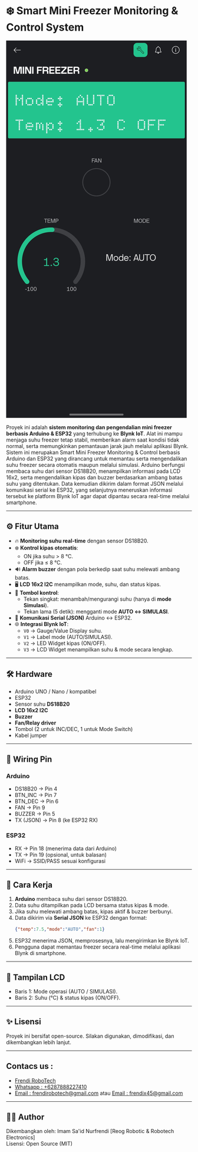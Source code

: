 # ❄️ Smart Mini Freezer Monitoring & Control System  

![BLYNK Display](https://github.com/Frendi-X/Smart-Mini-Freezer-Monitoring-Control-System/blob/main/picture/BLYNK%20Display.jpg)  

Proyek ini adalah **sistem monitoring dan pengendalian mini freezer berbasis Arduino & ESP32** yang terhubung ke **Blynk IoT**. Alat ini mampu menjaga suhu freezer tetap stabil, memberikan alarm saat kondisi tidak normal, serta memungkinkan pemantauan jarak jauh melalui aplikasi Blynk.
Sistem ini merupakan Smart Mini Freezer Monitoring & Control berbasis Arduino dan ESP32 yang dirancang untuk memantau serta mengendalikan suhu freezer secara otomatis maupun melalui simulasi. Arduino berfungsi membaca suhu dari sensor DS18B20, menampilkan informasi pada LCD 16x2, serta mengendalikan kipas dan buzzer berdasarkan ambang batas suhu yang ditentukan. Data kemudian dikirim dalam format JSON melalui komunikasi serial ke ESP32, yang selanjutnya meneruskan informasi tersebut ke platform Blynk IoT agar dapat dipantau secara real-time melalui smartphone.

---

## ⚙️ Fitur Utama
- 🔥 **Monitoring suhu real-time** dengan sensor DS18B20.  
- ❄️ **Kontrol kipas otomatis**:  
  - ON jika suhu > 8 °C.  
  - OFF jika ≤ 8 °C.  
- 🔊 **Alarm buzzer** dengan pola berkedip saat suhu melewati ambang batas.  
- 🖥️ **LCD 16x2 I2C** menampilkan mode, suhu, dan status kipas.  
- 🔘 **Tombol kontrol**:  
  - Tekan singkat: menambah/mengurangi suhu (hanya di **mode Simulasi**).  
  - Tekan lama (5 detik): mengganti mode **AUTO ↔ SIMULASI**.  
- 📡 **Komunikasi Serial (JSON)** Arduino ↔ ESP32.  
- 🌐 **Integrasi Blynk IoT**:  
  - `V0` → Gauge/Value Display suhu.  
  - `V1` → Label mode (AUTO/SIMULASI).  
  - `V2` → LED Widget kipas (ON/OFF).  
  - `V3` → LCD Widget menampilkan suhu & mode secara lengkap.  

---

## 🛠️ Hardware
- Arduino UNO / Nano / kompatibel  
- ESP32  
- Sensor suhu **DS18B20**  
- **LCD 16x2 I2C**  
- **Buzzer**  
- **Fan/Relay driver**  
- Tombol (2 untuk INC/DEC, 1 untuk Mode Switch)  
- Kabel jumper  

---

## 📐 Wiring Pin
### Arduino
- DS18B20 -> Pin 4
- BTN_INC -> Pin 7
- BTN_DEC -> Pin 6
- FAN -> Pin 9
- BUZZER -> Pin 5
- TX (JSON) -> Pin 8 (ke ESP32 RX)
### ESP32
- RX -> Pin 18 (menerima data dari Arduino)
- TX -> Pin 19 (opsional, untuk balasan)
- WiFi -> SSID/PASS sesuai konfigurasi

---

## 🚀 Cara Kerja
1. **Arduino** membaca suhu dari sensor DS18B20.  
2. Data suhu ditampilkan pada LCD bersama status kipas & mode.  
3. Jika suhu melewati ambang batas, kipas aktif & buzzer berbunyi.  
4. Data dikirim via **Serial JSON** ke ESP32 dengan format:  
   ```json
   {"temp":7.5,"mode":"AUTO","fan":1}
5. ESP32 menerima JSON, memprosesnya, lalu mengirimkan ke Blynk IoT.
6. Pengguna dapat memantau freezer secara real-time melalui aplikasi Blynk di smartphone.

---

## 📸 Tampilan LCD
- Baris 1: Mode operasi (AUTO / SIMULASI).
- Baris 2: Suhu (°C) & status kipas (ON/OFF).

---

## ✨ Lisensi
Proyek ini bersifat open-source. Silakan digunakan, dimodifikasi, dan dikembangkan lebih lanjut.  

---

## Contacs us : 
* [Frendi RoboTech](https://www.instagram.com/frendi.co/)
* [Whatsapp : +6287888227410](https://wa.me/+6287888227410)
* [Email    : frendirobotech@gmail.com](https://mail.google.com/mail/u/0/?view=cm&tf=1&fs=1&to=frendirobotech@gmail.com) atau [Email    : frendix45@gmail.com](https://mail.google.com/mail/u/0/?view=cm&tf=1&fs=1&to=frendix45@gmail.com)

---

## 👨‍💻 Author
Dikembangkan oleh: Imam Sa'id Nurfrendi [Reog Robotic & Robotech Electronics]  
Lisensi: Open Source (MIT)
